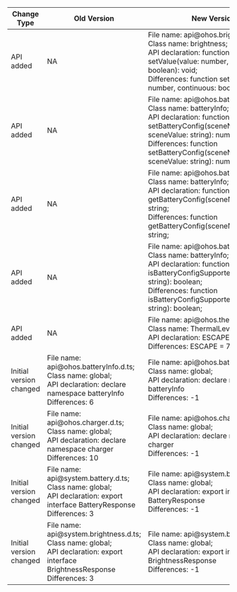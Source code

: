 | Change Type | Old Version | New Version | d.ts File |
| ---- | ------ | ------ | -------- |
|API added|NA|File name: api\@ohos.brightness.d.ts;<br>Class name: brightness;<br>API declaration: function setValue(value: number, continuous: boolean): void;<br>Differences: function setValue(value: number, continuous: boolean): void;|api\@ohos.brightness.d.ts|
|API added|NA|File name: api\@ohos.batteryInfo.d.ts;<br>Class name: batteryInfo;<br>API declaration: function setBatteryConfig(sceneName: string, sceneValue: string): number;<br>Differences: function setBatteryConfig(sceneName: string, sceneValue: string): number;|api\@ohos.batteryInfo.d.ts|
|API added|NA|File name: api\@ohos.batteryInfo.d.ts;<br>Class name: batteryInfo;<br>API declaration: function getBatteryConfig(sceneName: string): string;<br>Differences: function getBatteryConfig(sceneName: string): string;|api\@ohos.batteryInfo.d.ts|
|API added|NA|File name: api\@ohos.batteryInfo.d.ts;<br>Class name: batteryInfo;<br>API declaration: function isBatteryConfigSupported(sceneName: string): boolean;<br>Differences: function isBatteryConfigSupported(sceneName: string): boolean;|api\@ohos.batteryInfo.d.ts|
|API added|NA|File name: api\@ohos.thermal.d.ts;<br>Class name: ThermalLevel;<br>API declaration: ESCAPE = 7<br>Differences: ESCAPE = 7|api\@ohos.thermal.d.ts|
|Initial version changed|File name: api\@ohos.batteryInfo.d.ts;<br>Class name: global;<br>API declaration:  declare namespace batteryInfo<br>Differences: 6|File name: api\@ohos.batteryInfo.d.ts;<br>Class name: global;<br>API declaration:  declare namespace batteryInfo<br>Differences: -1|api\@ohos.batteryInfo.d.ts|
|Initial version changed|File name: api\@ohos.charger.d.ts;<br>Class name: global;<br>API declaration:  declare namespace charger<br>Differences: 10|File name: api\@ohos.charger.d.ts;<br>Class name: global;<br>API declaration:  declare namespace charger<br>Differences: -1|api\@ohos.charger.d.ts|
|Initial version changed|File name: api\@system.battery.d.ts;<br>Class name: global;<br>API declaration:  export interface BatteryResponse<br>Differences: 3|File name: api\@system.battery.d.ts;<br>Class name: global;<br>API declaration:  export interface BatteryResponse<br>Differences: -1|api\@system.battery.d.ts|
|Initial version changed|File name: api\@system.brightness.d.ts;<br>Class name: global;<br>API declaration:  export interface BrightnessResponse<br>Differences: 3|File name: api\@system.brightness.d.ts;<br>Class name: global;<br>API declaration:  export interface BrightnessResponse<br>Differences: -1|api\@system.brightness.d.ts|

